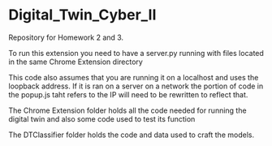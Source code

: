 # Digital_Twin_Cyber_II
Repository for Homework 2 and 3. 

To run this extension you need to have a server.py running with files located in the same Chrome Extension directory

This code also assumes that you are running it on a localhost and uses the loopback address. If it is ran on a server on a network the portion of code in the popup.js taht refers to the IP will need to be rewritten to reflect that.

The Chrome Extension folder holds all the code needed for running the digital twin and also some code used to test its function

The DTClassifier folder holds the code and data used to craft the models.

